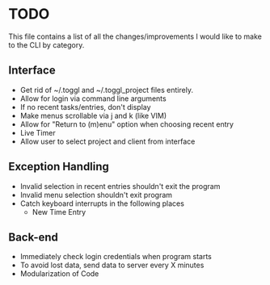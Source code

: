 # TODO

This file contains a list of all the changes/improvements I would like to make to the CLI by category.

## Interface
* Get rid of ~/.toggl and ~/.toggl_project files entirely.
* Allow for login via command line arguments
* If no recent tasks/entries, don't display
* Make menus scrollable via j and k (like VIM)
* Allow for "Return to (m)enu" option when choosing recent entry
* Live Timer
* Allow user to select project and client from interface

## Exception Handling
* Invalid selection in recent entries shouldn't exit the program
* Invalid menu selection shouldn't exit program
* Catch keyboard interrupts in the following places
    * New Time Entry



## Back-end
* Immediately check login credentials when program starts
* To avoid lost data, send data to server every X minutes
* Modularization of Code

